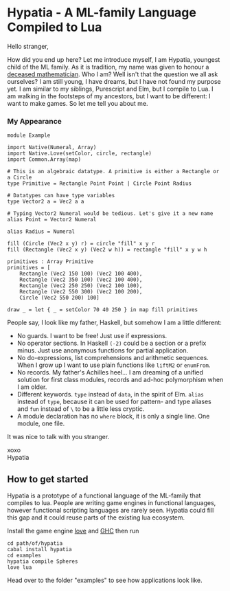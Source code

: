 # Hypatia - A ML-family Language Compiled to Lua
Hello stranger,


How did you end up here? Let me introduce myself, I am Hypatia, youngest child of the ML family. As it is tradition, my name was given to honour a [deceased mathematician](https://en.wikipedia.org/wiki/Hypatia). Who I am? Well isn't that the question we all ask ourselves? I am still young, I have dreams, but I have not found my purpose yet. I am similar to my siblings, Purescript and Elm, but I compile to Lua. I am walking in the footsteps of my ancestors, but I want to be different: I want to make games. So let me tell you about me.

### My Appearance
```
module Example

import Native(Numeral, Array)
import Native.Love(setColor, circle, rectangle)
import Common.Array(map)

# This is an algebraic datatype. A primitive is either a Rectangle or a Circle
type Primitive = Rectangle Point Point | Circle Point Radius

# Datatypes can have type variables
type Vector2 a = Vec2 a a

# Typing Vector2 Numeral would be tedious. Let's give it a new name
alias Point = Vector2 Numeral

alias Radius = Numeral

fill (Circle (Vec2 x y) r) = circle "fill" x y r
fill (Rectangle (Vec2 x y) (Vec2 w h)) = rectangle "fill" x y w h

primitives : Array Primitive
primitives = [
    Rectangle (Vec2 150 100) (Vec2 100 400),
    Rectangle (Vec2 350 100) (Vec2 100 400),
    Rectangle (Vec2 250 250) (Vec2 100 100),
    Rectangle (Vec2 550 300) (Vec2 100 200),
    Circle (Vec2 550 200) 100]

draw _ = let { _ = setColor 70 40 250 } in map fill primitives
```

People say, I look like my father, Haskell, but somehow I am a little different:

* No guards. I want to be free! Just use if expressions.
* No operator sections. In Haskell `(-2)` could be a section or a prefix minus. Just use anonymous functions for partial application.
* No do-expressions, list comprehensions and arithmetic sequences. When I grow up I want to use plain functions like `liftM2` or `enumFrom`.
* No records. My father's Achilles heel... I am dreaming of a unified solution for first class modules, records and ad-hoc polymorphism when I am older.
* Different keywords. `type` instead of `data`, in the spirit of Elm. `alias` instead of `type`, because it can be used for pattern- and type aliases and `fun` instead of `\` to be a little less cryptic.
* A module declaration has no `where` block, it is only a single line. One module, one file.

It was nice to talk with you stranger.


xoxo  
Hypatia

## How to get started
Hypatia is a prototype of a functional language of the ML-family that compiles to lua.
People are writing game engines in functional languages, however functional scripting languages are rarely seen.
Hypatia could fill this gap and it could reuse parts of the existing lua ecosystem.

Install the game engine [love](https://love2d.org) and [GHC](https://www.haskell.org/) then run
```
cd path/of/hypatia
cabal install hypatia
cd examples
hypatia compile Spheres
love lua
```

Head over to the folder "examples" to see how applications look like.
